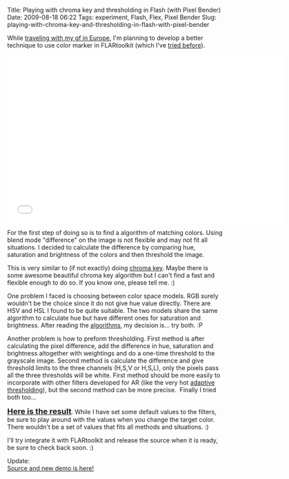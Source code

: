 Title: Playing with chroma key and thresholding in Flash (with Pixel Bender)
Date: 2009-08-18 06:22
Tags: experiment, Flash, Flex, Pixel Bender
Slug: playing-with-chroma-key-and-thresholding-in-flash-with-pixel-bender

While [traveling with my gf in Europe][], I'm planning to develop a
better technique to use color marker in FLARtoolkit (which I've [tried
before][]).

<iframe width="640" height="390" src="//www.youtube.com/embed/coDZ7VUogh4" frameborder="0" allowfullscreen></iframe>

For the first step of doing so is to find a algorithm of matching
colors. Using blend mode "difference" on the image is not flexible and
may not fit all situations. I decided to calculate the difference by
comparing hue, saturation and brightness of the colors and then
threshold the image.

This is very similar to (if not exactly) doing [chroma key][]. Maybe
there is some awesome beautiful chroma key algorithm but I can't find a
fast and flexible enough to do so. If you know one, please tell me. :)

One problem I faced is choosing between color space models. RGB surely
wouldn't be the choice since it do not give hue value directly. There
are HSV and HSL I found to be quite suitable. The two models share the
same algorithm to calculate hue but have different ones for saturation
and brightness. After reading the [algorithms][], my decision is... try
both. :P

Another problem is how to preform thresholding. First method is after
calculating the pixel difference, add the difference in hue, saturation
and brightness altogether with weightings and do a one-time threshold to
the grayscale image. Second method is calculate the difference and give
threshold limits to the three channels (H,S,V or H,S,L), only the pixels
pass all the three thresholds will be white. First method should be more
easily to incorporate with other filters developed for AR (like the very
hot [adaptive thresholding][]), but the second method can be more
precise.  Finally I tried both too...

<span style="font-size: large;">**[Here is the result][]**</span>. While
I have set some default values to the filters, be sure to play around
with the values when you change the target color. There wouldn't be a
set of values that fits all methods and situations. :)

I'll try integrate it with FLARtoolkit and release the source when it is
ready, be sure to check back soon. :)

Update:  
[Source and new demo is here!][]

  [traveling with my gf in Europe]: http://www.flickr.com/photos/andy-li/sets/72157621818199411/
  [tried before]: |filename|2009-05-23_flartoolkit-trick-use-a-colored-marker.md
  [chroma key]: http://en.wikipedia.org/wiki/Chroma_key
  [algorithms]: http://en.wikipedia.org/wiki/HSL_and_HSV
  [adaptive thresholding]: http://blog.inspirit.ru/?p=322
  [Here is the result]: /files/2009/colorDifference.html
  [Source and new demo is here!]: |filename|2009-12-10_chroma-key-and-thresholding-in-flash-pixel-bender-revised.md
